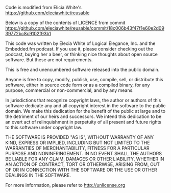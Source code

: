 Code is modified from Elicia White's https://github.com/eleciawhite/reusable

Below is a copy of the contents of LICENCE from commit https://github.com/eleciawhite/reusable/commit/18c006b43f47f1e60e2d0939772bc8c9102f93b1


This code was written by Elecia White of Logical Elegance, Inc. and
the Embedded.fm podcast. If you use it, please consider checking 
out the podcast, buying her a beer, or thinking nice thoughts about
open source software. But these are not requirements.

This is free and unencumbered software released into the public domain.

Anyone is free to copy, modify, publish, use, compile, sell, or
distribute this software, either in source code form or as a compiled
binary, for any purpose, commercial or non-commercial, and by any
means.

In jurisdictions that recognize copyright laws, the author or authors
of this software dedicate any and all copyright interest in the
software to the public domain. We make this dedication for the benefit
of the public at large and to the detriment of our heirs and
successors. We intend this dedication to be an overt act of
relinquishment in perpetuity of all present and future rights to this
software under copyright law.

THE SOFTWARE IS PROVIDED "AS IS", WITHOUT WARRANTY OF ANY KIND,
EXPRESS OR IMPLIED, INCLUDING BUT NOT LIMITED TO THE WARRANTIES OF
MERCHANTABILITY, FITNESS FOR A PARTICULAR PURPOSE AND NONINFRINGEMENT.
IN NO EVENT SHALL THE AUTHORS BE LIABLE FOR ANY CLAIM, DAMAGES OR
OTHER LIABILITY, WHETHER IN AN ACTION OF CONTRACT, TORT OR OTHERWISE,
ARISING FROM, OUT OF OR IN CONNECTION WITH THE SOFTWARE OR THE USE OR
OTHER DEALINGS IN THE SOFTWARE.

For more information, please refer to <http://unlicense.org>
